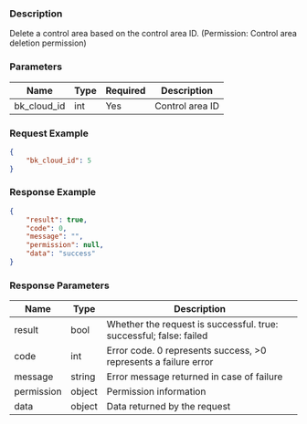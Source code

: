 ### Description

Delete a control area based on the control area ID. (Permission: Control area deletion permission)

### Parameters

| Name        | Type | Required | Description     |
|-------------|------|----------|-----------------|
| bk_cloud_id | int  | Yes      | Control area ID |

### Request Example

```json
{
    "bk_cloud_id": 5
}
```

### Response Example

```json
{
    "result": true,
    "code": 0,
    "message": "",
    "permission": null,
    "data": "success"
}
```

### Response Parameters

| Name       | Type   | Description                                                        |
|------------|--------|--------------------------------------------------------------------|
| result     | bool   | Whether the request is successful. true: successful; false: failed |
| code       | int    | Error code. 0 represents success, >0 represents a failure error    |
| message    | string | Error message returned in case of failure                          |
| permission | object | Permission information                                             |
| data       | object | Data returned by the request                                       |
